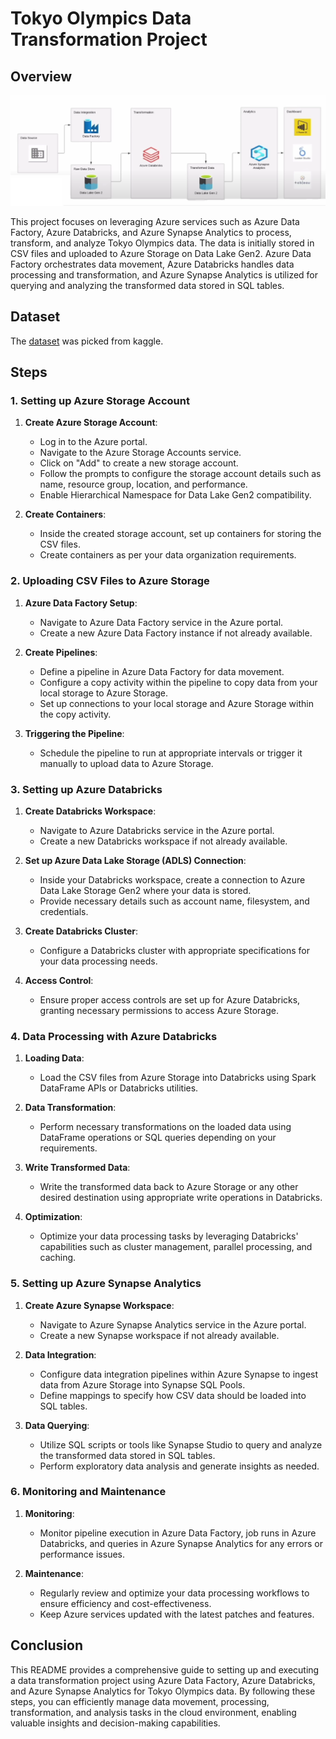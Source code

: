 # Tokyo Olympics Data Transformation Project

## Overview

![Architecture](https://github.com/SChandel-cmd/Azure-Tokyo-Olympics/blob/main/architecture.bmp)

This project focuses on leveraging Azure services such as Azure Data Factory, Azure Databricks, and Azure Synapse Analytics to process, transform, and analyze Tokyo Olympics data. The data is initially stored in CSV files and uploaded to Azure Storage on Data Lake Gen2. Azure Data Factory orchestrates data movement, Azure Databricks handles data processing and transformation, and Azure Synapse Analytics is utilized for querying and analyzing the transformed data stored in SQL tables.

## Dataset
The [dataset](https://www.kaggle.com/datasets/arjunprasadsarkhel/2021-olympics-in-tokyo?resource=download) was picked from kaggle.


## Steps

### 1. Setting up Azure Storage Account
1. **Create Azure Storage Account**: 
    - Log in to the Azure portal.
    - Navigate to the Azure Storage Accounts service.
    - Click on "Add" to create a new storage account.
    - Follow the prompts to configure the storage account details such as name, resource group, location, and performance.
    - Enable Hierarchical Namespace for Data Lake Gen2 compatibility.

2. **Create Containers**: 
    - Inside the created storage account, set up containers for storing the CSV files.
    - Create containers as per your data organization requirements.

### 2. Uploading CSV Files to Azure Storage
1. **Azure Data Factory Setup**:
    - Navigate to Azure Data Factory service in the Azure portal.
    - Create a new Azure Data Factory instance if not already available.

2. **Create Pipelines**:
    - Define a pipeline in Azure Data Factory for data movement.
    - Configure a copy activity within the pipeline to copy data from your local storage to Azure Storage.
    - Set up connections to your local storage and Azure Storage within the copy activity.

3. **Triggering the Pipeline**:
    - Schedule the pipeline to run at appropriate intervals or trigger it manually to upload data to Azure Storage.

### 3. Setting up Azure Databricks
1. **Create Databricks Workspace**:
    - Navigate to Azure Databricks service in the Azure portal.
    - Create a new Databricks workspace if not already available.

2. **Set up Azure Data Lake Storage (ADLS) Connection**:
    - Inside your Databricks workspace, create a connection to Azure Data Lake Storage Gen2 where your data is stored.
    - Provide necessary details such as account name, filesystem, and credentials.

3. **Create Databricks Cluster**:
    - Configure a Databricks cluster with appropriate specifications for your data processing needs.

4. **Access Control**:
    - Ensure proper access controls are set up for Azure Databricks, granting necessary permissions to access Azure Storage.

### 4. Data Processing with Azure Databricks
1. **Loading Data**:
    - Load the CSV files from Azure Storage into Databricks using Spark DataFrame APIs or Databricks utilities.

2. **Data Transformation**:
    - Perform necessary transformations on the loaded data using DataFrame operations or SQL queries depending on your requirements.

3. **Write Transformed Data**:
    - Write the transformed data back to Azure Storage or any other desired destination using appropriate write operations in Databricks.

4. **Optimization**:
    - Optimize your data processing tasks by leveraging Databricks' capabilities such as cluster management, parallel processing, and caching.

### 5. Setting up Azure Synapse Analytics
1. **Create Azure Synapse Workspace**:
    - Navigate to Azure Synapse Analytics service in the Azure portal.
    - Create a new Synapse workspace if not already available.

2. **Data Integration**:
    - Configure data integration pipelines within Azure Synapse to ingest data from Azure Storage into Synapse SQL Pools.
    - Define mappings to specify how CSV data should be loaded into SQL tables.

3. **Data Querying**:
    - Utilize SQL scripts or tools like Synapse Studio to query and analyze the transformed data stored in SQL tables.
    - Perform exploratory data analysis and generate insights as needed.

### 6. Monitoring and Maintenance
1. **Monitoring**:
    - Monitor pipeline execution in Azure Data Factory, job runs in Azure Databricks, and queries in Azure Synapse Analytics for any errors or performance issues.

2. **Maintenance**:
    - Regularly review and optimize your data processing workflows to ensure efficiency and cost-effectiveness.
    - Keep Azure services updated with the latest patches and features.

## Conclusion
This README provides a comprehensive guide to setting up and executing a data transformation project using Azure Data Factory, Azure Databricks, and Azure Synapse Analytics for Tokyo Olympics data. By following these steps, you can efficiently manage data movement, processing, transformation, and analysis tasks in the cloud environment, enabling valuable insights and decision-making capabilities.
